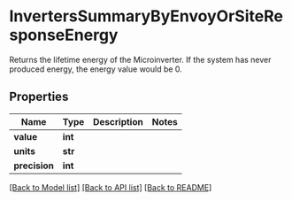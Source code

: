 # InvertersSummaryByEnvoyOrSiteResponseEnergy

Returns the lifetime energy of the Microinverter. If the system has never produced energy, the energy value would be 0.

## Properties
Name | Type | Description | Notes
------------ | ------------- | ------------- | -------------
**value** | **int** |  | 
**units** | **str** |  | 
**precision** | **int** |  | 

[[Back to Model list]](../README.md#documentation-for-models) [[Back to API list]](../README.md#documentation-for-api-endpoints) [[Back to README]](../README.md)


